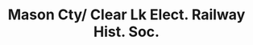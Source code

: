 ---
layout: repo
title: "Mason Cty/ Clear Lk Elect. Railway Hist. Soc."
id: 12059
permalink: repos/12059/
---